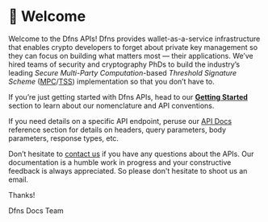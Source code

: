 # 👋 Welcome

Welcome to the Dfns APIs! Dfns provides wallet-as-a-service infrastructure that enables crypto developers to forget about private key management so they can focus on building what matters most — their applications. We’ve hired teams of security and cryptography PhDs to build the industry’s leading _Secure Multi-Party Computation_-based _Threshold Signature Scheme_ ([MPC](https://en.wikipedia.org/wiki/Secure\_multi-party\_computation)/[TSS](https://en.wikipedia.org/wiki/Threshold\_cryptosystem)) implementation so that you don’t have to.

If you’re just getting started with Dfns APIs, head to our [**Getting Started**](getting-started/onboarding-to-dfns.md) section to learn about our nomenclature and API conventions.

If you need details on a specific API endpoint, peruse our [API Docs](api-docs/) reference section for details on headers, query parameters, body parameters, response types, etc.

Don’t hesitate to [contact us](mailto:docs@dfns.co) if you have any questions about the APIs. Our documentation is a humble work in progress and your constructive feedback is always appreciated. So please don't hesitate to shoot us an email.

Thanks!

Dfns Docs Team
